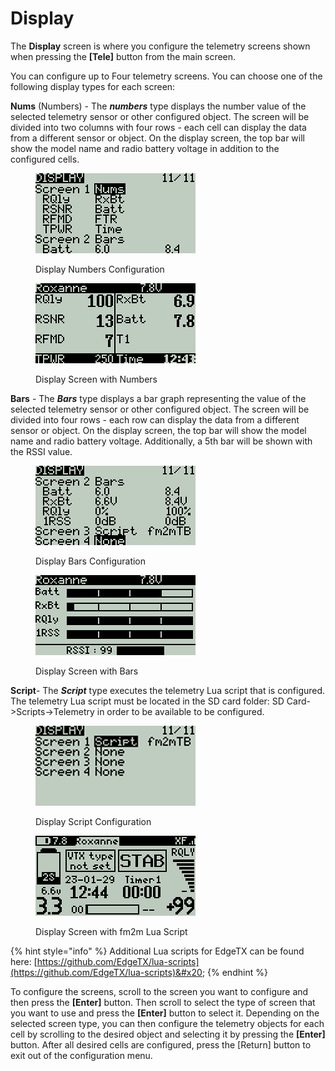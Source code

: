 # Display

The **Display** screen is where you configure the telemetry screens shown when pressing the **\[Tele]** button from the main screen.

You can configure up to Four telemetry screens. You can choose one of the following display types for each screen:

**Nums** (Numbers) - The _**numbers**_ type displays the number value of the selected telemetry sensor or other configured object. The screen will be divided into two columns with four rows - each cell can display the data from a different sensor or object.  On the display screen, the top bar will show the model name and radio battery voltage in addition to the configured cells.

<div>

<figure><img src="../../.gitbook/assets/bwtel4.png" alt=""><figcaption><p>Display Numbers Configuration</p></figcaption></figure>

 

<figure><img src="../../.gitbook/assets/bwtel1.png" alt=""><figcaption><p>Display Screen with Numbers</p></figcaption></figure>

</div>

**Bars** - The _**Bars**_ type displays a bar graph representing the value of the selected telemetry sensor or other configured object. The screen will be divided into four rows - each row can display the data from a different sensor or object. On the display screen, the top bar will show the model name and radio battery voltage. Additionally, a 5th bar will be shown with the RSSI value.

<div>

<figure><img src="../../.gitbook/assets/bwtel5.png" alt=""><figcaption><p>Display Bars Configuration</p></figcaption></figure>

 

<figure><img src="../../.gitbook/assets/bwtel2.png" alt=""><figcaption><p>Display Screen with Bars</p></figcaption></figure>

</div>

**Script**-  The _**Script**_ type executes the telemetry Lua script that is configured. The telemetry Lua script must be located in the SD card folder: SD Card->Scripts->Telemetry in order to be available to be configured. &#x20;

<div>

<figure><img src="../../.gitbook/assets/bwtel6.png" alt=""><figcaption><p>Display Script Configuration</p></figcaption></figure>

 

<figure><img src="../../.gitbook/assets/bwtel3.png" alt=""><figcaption><p>Display Screen with fm2m Lua Script</p></figcaption></figure>

</div>

{% hint style="info" %}
Additional Lua scripts for EdgeTX can be found here: [https://github.com/EdgeTX/lua-scripts](https://github.com/EdgeTX/lua-scripts)&#x20;
{% endhint %}

To configure the screens, scroll to the screen you want to configure and then press the **\[Enter]** button.  Then scroll to select the type of screen that you want to use and press the **\[Enter]** button to select it. Depending on the selected screen type, you can then configure the telemetry objects for each cell by scrolling to the desired object and selecting it by pressing the **\[Enter]** button. After all desired cells are configured, press the \[Return] button to exit out of the configuration menu.

